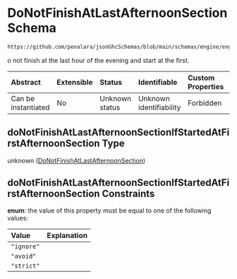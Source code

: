 # DoNotFinishAtLastAfternoonSection Schema

```txt
https://github.com/penalara/jsonGhcSchemas/blob/main/schemas/engine/engineSpecification.schema.json#/definitions/incompatibilities/properties/doNotFinishAtLastAfternoonSectionIfStartedAtFirstAfternoonSection
```

o not finish at the last hour of the evening and start at the first.

| Abstract            | Extensible | Status         | Identifiable            | Custom Properties | Additional Properties | Access Restrictions | Defined In                                                                                               |
| :------------------ | :--------- | :------------- | :---------------------- | :---------------- | :-------------------- | :------------------ | :------------------------------------------------------------------------------------------------------- |
| Can be instantiated | No         | Unknown status | Unknown identifiability | Forbidden         | Allowed               | none                | [engineSpecification.schema.json\*](../../../out/engineSpecification.schema.json "open original schema") |

## doNotFinishAtLastAfternoonSectionIfStartedAtFirstAfternoonSection Type

unknown ([DoNotFinishAtLastAfternoonSection](enginespecification-definitions-incompatibilities-properties-donotfinishatlastafternoonsection.md))

## doNotFinishAtLastAfternoonSectionIfStartedAtFirstAfternoonSection Constraints

**enum**: the value of this property must be equal to one of the following values:

| Value      | Explanation |
| :--------- | :---------- |
| `"ignore"` |             |
| `"avoid"`  |             |
| `"strict"` |             |
